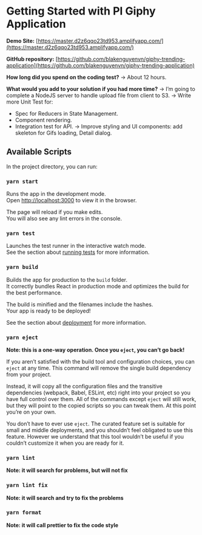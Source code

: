 # Getting Started with PI Giphy Application

**Demo Site:** [https://master.d2z6qqo23td953.amplifyapp.com/](https://master.d2z6qqo23td953.amplifyapp.com/)

**GitHub repository:** [https://github.com/blakenguyenvn/giphy-trending-application](https://github.com/blakenguyenvn/giphy-trending-application)

**How long did you spend on the coding test?**
→ About 12 hours.

**What would you add to your solution if you had more time?**
→ I’m going to complete a NodeJS server to handle upload file from client to S3.
→ Write more Unit Test for:

- Spec for Reducers in State Management.
- Component rendering.
- Integration test for API.
  → Improve styling and UI components: add skeleton for Gifs loading, Detail dialog.

## Available Scripts

In the project directory, you can run:

### `yarn start`

Runs the app in the development mode.\
Open [http://localhost:3000](http://localhost:3000) to view it in the browser.

The page will reload if you make edits.\
You will also see any lint errors in the console.

### `yarn test`

Launches the test runner in the interactive watch mode.\
See the section about [running tests](https://facebook.github.io/create-react-app/docs/running-tests) for more information.

### `yarn build`

Builds the app for production to the `build` folder.\
It correctly bundles React in production mode and optimizes the build for the best performance.

The build is minified and the filenames include the hashes.\
Your app is ready to be deployed!

See the section about [deployment](https://facebook.github.io/create-react-app/docs/deployment) for more information.

### `yarn eject`

**Note: this is a one-way operation. Once you `eject`, you can’t go back!**

If you aren’t satisfied with the build tool and configuration choices, you can `eject` at any time. This command will remove the single build dependency from your project.

Instead, it will copy all the configuration files and the transitive dependencies (webpack, Babel, ESLint, etc) right into your project so you have full control over them. All of the commands except `eject` will still work, but they will point to the copied scripts so you can tweak them. At this point you’re on your own.

You don’t have to ever use `eject`. The curated feature set is suitable for small and middle deployments, and you shouldn’t feel obligated to use this feature. However we understand that this tool wouldn’t be useful if you couldn’t customize it when you are ready for it.

### `yarn lint`

**Note: it will search for problems, but will not fix**

### `yarn lint fix`

**Note: it will search and try to fix the problems**

### `yarn format`

**Note: it will call prettier to fix the code style**
